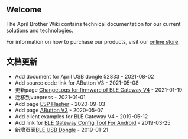 ## Welcome

The April Brother Wiki contains technical documentation for our current solutions and technologies.

For information on how to purchase our products, visit our [online store](https://store.aprbrother.com).

## 文档更新

* Add document for April USB dongle 52833 - 2021-08-02
* Add source code link for AButton V3 - 2021-05-08
* 更新page [ChangeLogs for firmware of BLE Gateway V4](AB_BLE_Gateway_V4_Firmware_Changes.md) - 2021-01-19
* 迁移到vuepress - 2021-01-01
* Add page [ESP Flasher](ESP_Flasher.md) - 2020-09-03
* Add page [AButton V3](AButton_V3.md) - 2020-05-07
* Add client examples for BLE Gateway V4 - 2019-05-12
* Add link for [BLE Gateway Config Tool For Android](Software_AB_BLE_Gateway_V4.md) - 2019-03-25
* 新增页面[BLE USB Dongle](BleUsbDongle.md) - 2019-01-21
